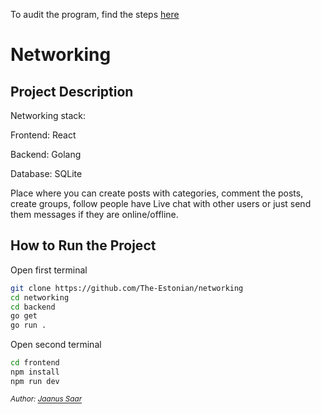 To audit the program, find the steps [here](https://github.com/01-edu/public/tree/master/subjects/social-network/audit)

# Networking

## Project Description

Networking stack:

Frontend: React

Backend: Golang

Database: SQLite

Place where you can create posts with categories, comment the posts, create groups, follow people have Live chat with other users or just send them messages if they are online/offline.

## How to Run the Project

Open first terminal

```bash
git clone https://github.com/The-Estonian/networking
cd networking
cd backend
go get
go run .
```

Open second terminal

```bash
cd frontend
npm install
npm run dev
```

_<sup>Author: [Jaanus Saar](https://01.kood.tech/git/jsaar)_</sup>
